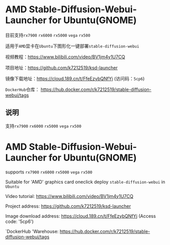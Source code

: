 # AMD Stable-Diffusion-Webui-Launcher for Ubuntu(GNOME)  

目前支持`rx7900` `rx6000` `rx5000` `vega` `rx500` 

适用于`AMD`显卡在`Ubuntu`下图形化一键部署`stable-diffusion-webui` 

视频教程：https://www.bilibili.com/video/BV1jm4y1U7CQ

项目地址：https://github.com/k7212519/ksd-launcher

镜像下载地址：https://cloud.189.cn/t/FfeEzybQNfYj (访问码：`5cp6`) 

`DockerHub`仓库： https://hub.docker.com/r/k7212519/stable-diffusion-webui/tags 

## 说明 
支持`rx7900` `rx6000` `rx5000` `vega` `rx500` 

# AMD Stable-Diffusion-Webui-Launcher for Ubuntu(GNOME)  
supports `rx7900` `rx6000` `rx5000` `vega` `rx500` 

Suitable for 'AMD' graphics card oneclick deploy `stable-diffusion-webui` in `Ubuntu` 

Video tutorial: https://www.bilibili.com/video/BV1jm4y1U7CQ  

Project address: https://github.com/k7212519/ksd-launcher  

Image download address: https://cloud.189.cn/t/FfeEzybQNfYj (Access code: '5cp6')  

`DockerHub 'Warehouse: https://hub.docker.com/r/k7212519/stable-diffusion-webui/tags   
